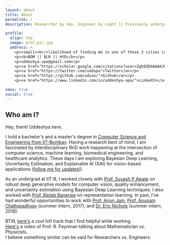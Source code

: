 ```yaml
---
layout: about
title: About
permalink: /
description: Researcher by day. Engineer by night || Previously undergrad @ <a href="#">Computer Science, IIT-Bombay</a>.

profile:
  align: top
  image: prof_pic.jpg
  address: >
    <p><small><br/>likelihood of finding me in one of these 3 cities is very high!</p>
    <p><b>BOM || BLR || HYD</b></p>
    <p>uddeshya.upa@gmail.com</p>
    <p><a href="https://scholar.google.com/citations?user=Zgk0Z6kAAAAJ&hl=en">Google Scholar</a></p>
    <p><a href="https://twitter.com/uddupa">Twitter</a></p>
    <p><a href="https://github.com/udion/">Github</a></p>
    <p><a href="https://www.linkedin.com/in/uddeshya-upa/">LinkedIn</a></p>

news: true
social: true
---
```

## Who am I?
Hey, there! Uddeshya here. 

I hold a bachelor's and a master's degree in [Computer Science and Engineering from IIT-Bombay](https://www.cse.iitb.ac.in/). 
Having a research bent of mind, I am fascinated by interdisciplinary RnD work happening at the intersection of 
computer science, machine learning, biomedical engineering, and healthcare analytics.
These days I am exploring Bayesian Deep Learning, Uncertainty Estimation, and Explainable AI (XAI) for vision-based applications
([follow me for updates!](https://twitter.com/uddupa)).

As an undergrad at IIT-B, I worked closely with [Prof. Suyash P Awate](https://www.cse.iitb.ac.in/~suyash/) on 
robust deep generative models for computer vision, quality enhancement, and uncertainty estimation using Bayesian Deep Learning techniques. I also worked with [Prof. Biplab Banerjee](https://biplab-banerjee.github.io/) on representation learning.
In past, I've had wonderful opportunities to work with [Prof. Arjun Jain](http://arjunjain.co.in/), [Prof. Anupam Chattopadhyay](https://research.ntu.edu.sg/expertise/academicprofile/Pages/StaffProfile.aspx?ST_EMAILID=ANUPAM) (summer intern, 2017), and [Dr. Eric Nichols](https://www.jp.honda-ri.com/en/author/e.nichols/) (summer intern, 2018).

<!-- I was also fortunate to collaborate with some awesome organizations like,
<img src="assets/img/logos.png" alt="Smiley face" width="570"> -->

BTW, [here's](https://www.youtube.com/watch?v=5qap5aO4i9A) a cool lofi track that I find helpful while working.
<br/>
[Here's](https://www.youtube.com/watch?v=obCjODeoLVw) a video of Prof. R. Feynman talking about Mathematician vs. Physicists. <br/>
I believe something similar can be said for Researchers vs. Engineers.

<!-- Write your biography here. Tell the world about yourself. Link to your favorite [subreddit](http://reddit.com){:target="\_blank"}. You can put a picture in, too. The code is already in, just name your picture `prof_pic.jpg` and put it in the `img/` folder.

Put your address / P.O. box / other info right below your picture. You can also disable any these elements by editing `profile` property of the YAML header of your `_pages/about.md`. Edit `_bibliography/papers.bib` and Jekyll will render your [publications page](/al-folio/publications/) automatically.

Link to your social media connections, too. This theme is set up to use [Font Awesome icons](http://fortawesome.github.io/Font-Awesome/){:target="\_blank"} and [Academicons](https://jpswalsh.github.io/academicons/){:target="\_blank"}, like the ones below. Add your Facebook, Twitter, LinkedIn, Google Scholar, or just disable all of them. -->

